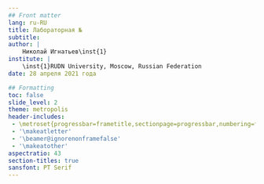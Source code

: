 ```yaml
---
## Front matter
lang: ru-RU
title: Лабораторная №
subtitle: 
author: |
	Николай Игнатьев\inst{1}
institute: |
	\inst{1}RUDN University, Moscow, Russian Federation
date: 28 апреля 2021 года

## Formatting
toc: false
slide_level: 2
theme: metropolis
header-includes: 
 - \metroset{progressbar=frametitle,sectionpage=progressbar,numbering=fraction}
 - '\makeatletter'
 - '\beamer@ignorenonframefalse'
 - '\makeatother'
aspectratio: 43
section-titles: true
sansfont: PT Serif
---
```

